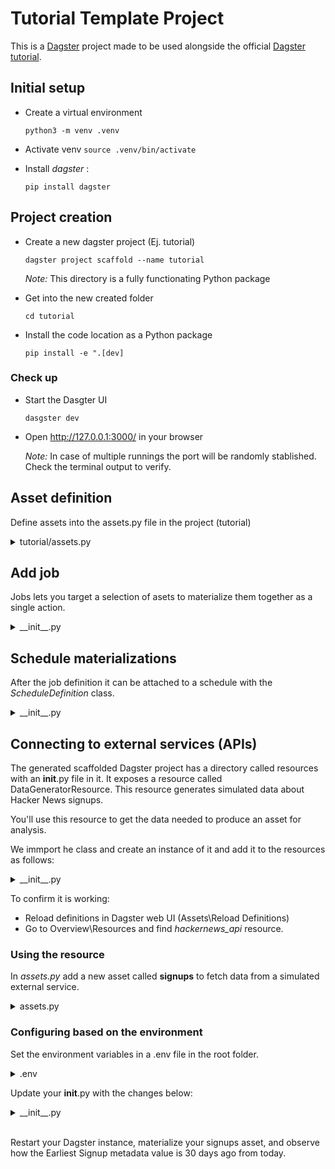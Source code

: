 # Tutorial Template Project

This is a [Dagster](https://dagster.io/) project made to be used alongside the official [Dagster tutorial](https://docs.dagster.io/tutorial).


## Initial setup

- Create a virtual environment

    `python3 -m venv .venv`

- Activate venv
    `source .venv/bin/activate`

- Install *dagster* : 

    `pip install dagster`

## Project creation

- Create a new dagster project (Ej. tutorial)

    `dagster project scaffold --name tutorial`

    *Note:* This directory is a fully functionating Python package

- Get into the new created folder

    `cd tutorial`

- Install the code location as a Python package

    `pip install -e ".[dev]`

### Check up

- Start the Dasgter UI

    `dasgster dev`

- Open http://127.0.0.1:3000/ in your browser 

    *Note:* In case of multiple runnings the port will be randomly stablished. Check the terminal output to verify.


## Asset definition

Define assets into the assets.py file in the project (tutorial)

<details><summary>tutorial/assets.py</summary>

```python
import base64
import json
import os

import pandas as pd
import requests

# Chart plot imports
from io import BytesIO
import matplotlib.pyplot as plt

from dagster import asset, AssetExecutionContext, MetadataValue, MaterializeResult


@asset
def topstory_ids() -> None:
    newstories_url = "https://hacker-news.firebaseio.com/v0/topstories.json"
    top_new_story_ids = requests.get(newstories_url).json()[:100]

    os.makedirs("data", exist_ok=True)
    with open("data/topstory_ids.json", "w") as f:
        json.dump(top_new_story_ids, f)


@asset(deps=[topstory_ids])  # This asset depends on topstory_ids
# def topstories(context: AssetExecutionContext) -> None:
def topstories(context: AssetExecutionContext) -> MaterializeResult:
    with open("data/topstory_ids.json", "r") as f:
        topstory_ids = json.load(f)

    results = []
    for item_id in topstory_ids:
        item = requests.get(
            f"https://hacker-news.firebaseio.com/v0/item/{item_id}.json"
        ).json()
        context.log.info(f"Append item: {item}")

        results.append(item)

        if len(results) % 20 == 0:
            context.log.info(f"Got {len(results)} items so far.")
            # print(f"Got {len(results)} items so far.")

    df = pd.DataFrame(results)
    df.to_csv("data/topstories.csv")

    return MaterializeResult(
        metadata={
            "num_records": len(df),
            "preview": MetadataValue.md(df.head().to_markdown()),
        },
    )


@asset(deps=[topstories])
def most_frequent_words() -> MaterializeResult:
    stopwords = ["a", "the", "an", "of", "to", "in", "for", "and", "with", "on", "is"]

    topstories = pd.read_csv("data/topstories.csv")

    # loop through the titles and count the frequency of each word
    word_counts = {}
    for raw_title in topstories["title"]:
        title = raw_title.lower()
        for word in title.split():
            cleaned_word = word.strip(".,-!?:;()[]'\"-")
            if cleaned_word not in stopwords and len(cleaned_word) > 0:
                word_counts[cleaned_word] = word_counts.get(cleaned_word, 0) + 1

    # Get the top 25 most frequent words
    top_words = {
        pair[0]: pair[1]
        for pair in sorted(word_counts.items(), key=lambda x: x[1], reverse=True)[:25]
    }

    # Make a bar chart of the top 25 words
    plt.figure(figsize=(10, 6))
    plt.bar(list(top_words.keys()), list(top_words.values()))
    plt.xticks(rotation=45, ha="right")
    plt.title("Top 25 words in Hacker News Titles")
    plt.tight_layout()

    # Convert the image to a saveable format
    buffer = BytesIO()
    plt.savefig(buffer, format="png")
    image_data = base64.b64encode(buffer.getvalue())

    # Convert the image to Markdown to preview it within Dagster
    md_content = f"![img](data:image/png;base64,{image_data.decode()})"
   
    with open("data/most_frequent_words.json", "w") as f:
        json.dump(top_words, f)

    # Attach the Markdown content as metadata to the asset
    return MaterializeResult(metadata={"plot": MetadataValue.md(md_content)})
```
</details>

## Add job

Jobs lets you target a selection of asets to materialize them together as a single action.

<details><summary>__init__.py</summary>

```python
from dagster import (
    AssetSelection,
    Definitions,
    define_asset_job,
    load_assets_from_modules,
)

from . import assets

all_assets = load_assets_from_modules([assets])

# Addition: define a job that will materialize the assets
hackernews_job = define_asset_job("hackernews_job", selection=AssetSelection.all())

defs = Definitions(
    assets=all_assets,
    jobs=[hackernews_job],  # Addition: add the job to Definitinos object
)
```
</details>

## Schedule materializations

After the job definition it can be attached to a schedule with the *ScheduleDefinition* class.

<details><summary>__init__.py</summary>

```python
# Addition: a ScheduleDefinition the job it should run and a cron schedule of how frequently to run it
hackernews_schedule = ScheduleDefinition(
    job=hackernews_job,
    cron_schedule="0 * * * *",  # every hour
)
```
</details>


## Connecting to external services (APIs)

The generated scaffolded Dagster project has a directory called resources with an __init__.py file in it. It exposes a resource called DataGeneratorResource. This resource generates simulated data about Hacker News signups.

You'll use this resource to get the data needed to produce an asset for analysis.

We immport he class and create an instance of it and add it to the resources as follows:

<details><summary>__init__.py</summary>

```python
from .resources import DataGeneratorResource
# ...
datagen = DataGeneratorResource()  # Make the resource

defs = Definitions(
    assets=all_assets,
    schedules=[hackernews_schedule],
    resources={
        "hackernews_api": datagen,  # Add the newly-made resource here
    },
)
```
</details>

To confirm it is working:
- Reload definitions in Dagster web UI (Assets\Reload Definitions)
- Go to Overview\Resources and find *hackernews_api* resource.

### Using the resource

In *assets.py* add a new asset called **signups** to fetch data from a simulated external service.

<details><summary>assets.py</summary>

```python
@asset
def signups(hackernews_api: DataGeneratorResource) -> MaterializeResult:
    signups = pd.DataFrame(hackernews_api.get_signups())

    signups.to_csv("data/signups.csv")

    return MaterializeResult(
        metadata={
            "Record Count": len(signups),
            "Preview": MetadataValue.md(signups.head().to_markdown()),
            "Earliest Signup": signups["registered_at"].min(),
            "Latest Signup": signups["registered_at"].max(),
        }
    )
```
</details>


### Configuring based on the environment

Set the environment variables in a .env file in the root folder.

<details><summary>.env</summary>

```bash
HACKERNEWS_NUM_DAYS_WINDOW=30
```
</details>


Update your __init__.py with the changes below:

<details><summary>__init__.py</summary>

```python
from dagster import (
    EnvVar,
)

# Configure the resource with an environment variable here
datagen = DataGeneratorResource(
    num_days=EnvVar.int("HACKERNEWS_NUM_DAYS_WINDOW"),
)
```
</details>
</br>

Restart your Dagster instance, materialize your signups asset, and observe how the Earliest Signup metadata value is 30 days ago from today.

